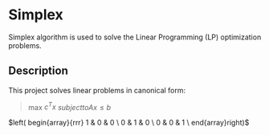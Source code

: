 # Simplex

Simplex algorithm is used to solve the Linear Programming (LP) optimization problems.

## Description

This project solves linear problems in canonical form:
> max $c^Tx$
> $subject to Ax \le b$



$left( begin{array}{rrr}
1 & 0 & 0 \
0 & 1 & 0 \
0 & 0 & 1 \
end{array}right)$
